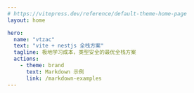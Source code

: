 ```yaml
---
# https://vitepress.dev/reference/default-theme-home-page
layout: home

hero:
  name: "vtzac"
  text: "vite + nestjs 全栈方案"
  tagline: 极地学习成本，类型安全的最优全栈方案
  actions:
    - theme: brand
      text: Markdown 示例
      link: /markdown-examples
---
```

